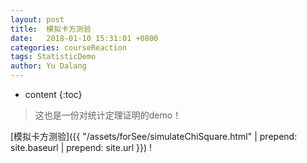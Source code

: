 ```yaml
---
layout: post
title:  模拟卡方测验
date:   2018-01-10 15:31:01 +0800
categories: courseReaction
tags: StatisticDemo
author: Yu Dalang
---
```


* content
{:toc}


> 这也是一份对统计定理证明的demo！



[模拟卡方测验]({{ "/assets/forSee/simulateChiSquare.html" | prepend: site.baseurl | prepend: site.url }}) !
